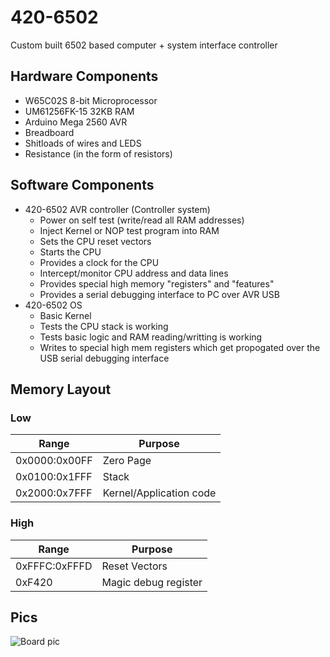 # 420-6502
Custom built 6502 based computer + system interface controller

## Hardware Components
* W65C02S 8-bit Microprocessor
* UM61256FK-15 32KB RAM 
* Arduino Mega 2560 AVR 
* Breadboard
* Shitloads of wires and LEDS
* Resistance (in the form of resistors)

## Software Components
* 420-6502 AVR controller (Controller system)
  * Power on self test (write/read all RAM addresses)
  * Inject Kernel or NOP test program into RAM 
  * Sets the CPU reset vectors
  * Starts the CPU
  * Provides a clock for the CPU
  * Intercept/monitor CPU address and data lines
  * Provides special high memory "registers" and "features"
  * Provides a serial debugging interface to PC over AVR USB
* 420-6502 OS 
  * Basic Kernel
  * Tests the CPU stack is working 
  * Tests basic logic and RAM reading/writting is working
  * Writes to special high mem registers which get propogated over the USB serial debugging interface

## Memory Layout
### Low
| Range  | Purpose |
| ------------- | ------------- |
| 0x0000:0x00FF | Zero Page     |
| 0x0100:0x1FFF | Stack         |
| 0x2000:0x7FFF | Kernel/Application code |

### High
| Range  | Purpose |
| ------------- | ------------- |
| 0xFFFC:0xFFFD | Reset Vectors |
| 0xF420        | Magic debug register |


## Pics
![Board pic](/pic.png)

